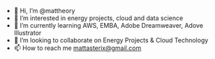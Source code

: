 - 👋 Hi, I’m @mattheory
- 👀 I’m interested in energy projects, cloud and data science
- 🌱 I’m currently learning AWS, EMBA, Adobe Dreamweaver, Adove Illustrator
- 💞️ I’m looking to collaborate on Energy Projects & Cloud Technology
- 📫 How to reach me mattasterix@gmail.com

<!---
mattheory/mattheory is a ✨ special ✨ repository because its `README.md` (this file) appears on your GitHub profile.
You can click the Preview link to take a look at your changes.
--->
